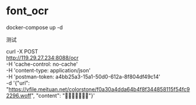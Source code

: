 # font_ocr



docker-compose up -d





测试

curl -X POST \
  http://119.29.27.234:8088/ocr \
  -H 'cache-control: no-cache' \
  -H 'content-type: application/json' \
  -H 'postman-token: a4bb25a3-15a1-50d0-612a-8f804df49c14' \
  -d '{"url": "https://vfile.meituan.net/colorstone/f0a30a4dda64b4f8f344858115f54fc92296.woff", "content": ""}'
